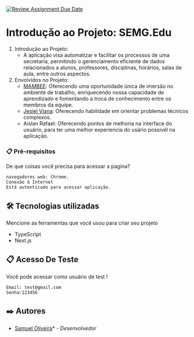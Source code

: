 [![Review Assignment Due Date](https://classroom.github.com/assets/deadline-readme-button-24ddc0f5d75046c5622901739e7c5dd533143b0c8e959d652212380cedb1ea36.svg)](https://classroom.github.com/a/nKO5RxKD)

# Introdução ao Projeto: SEMG.Edu

1. Introdução ao Projeto:
   * A aplicação visa automatizar e facilitar os processos de uma secretaria, permitindo o gerenciamento eficiente de dados relacionados a alunos, professores, disciplinas, horários, salas de aula, entre outros aspectos. 
2. Envolvidos no Projeto:
   * [MAMBEE](https://www.linkedin.com/company/mambee/): Oferecendo uma oportunidade única de imersão no ambiente de trabalho, enriquecendo nossa capacidade de aprendizado e fomentando a troca de conhecimento entre os membros da equipe.
   * [Jesiel Viana](https://github.com/jesielviana): Oferecendo habilidade em orientar problemas técnicos complexos.
   * Aislan Rafael: Oferecendo pontos de melhoria na interface do usuário, para ter uma melhor experiencia do usário possivél na aplicação.  

### 📋 Pré-requisitos

De que coisas você precisa para acessar a pagina?

```
navegadores web: Chrome.
Conexão à Internet
Está autenticado para acessar aplicação.
```

## 🛠️ Tecnologias utilizadas

Mencione as ferramentas que você usou para criar seu projeto

* TypeScript
* Next.js



## 📋 Acesso De Teste

Você pode acessar como usuário de test !

```
Email: test@gmail.com
Senha:123456
```

  
## ✒️ Autores

* [Samuel Oliveira](https://github.com/SamuelOliveira-M)* - *Desenvolvedor*

